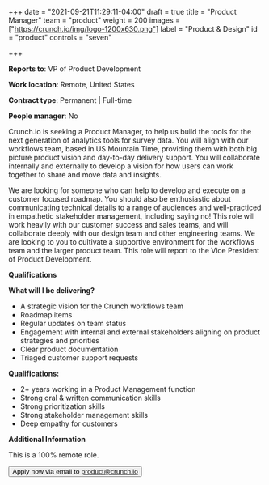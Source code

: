 +++
date = "2021-09-21T11:29:11-04:00"
draft = true
title = "Product Manager"
team = "product"
weight = 200
images = ["https://crunch.io/img/logo-1200x630.png"]
label = "Product & Design"
id = "product"
controls = "seven"

+++

**Reports to**: VP of Product Development

**Work location**: Remote, United States

**Contract type**: Permanent | Full-time

**People manager**: No

Crunch.io is seeking a Product Manager, to help us build the tools for the next generation of analytics tools for survey data. You will align with our workflows team, based in US Mountain Time, providing them with both big picture product vision and day-to-day delivery support. You will collaborate internally and externally to develop a vision for how users can work together to share and move data and insights.

We are looking for someone who can help to develop and execute on a customer focused roadmap. You should also be enthusiastic about communicating technical details to a range of audiences and well-practiced in empathetic stakeholder management, including saying no! This role will work heavily with our customer success and sales teams, and will collaborate deeply with our design team and other engineering teams. We are looking to you to cultivate a supportive environment for the workflows team and the larger product team. This role will report to the Vice President of Product Development.

**Qualifications**

**What will I be delivering?**

- A strategic vision for the Crunch workflows team
- Roadmap items
- Regular updates on team status
- Engagement with internal and external stakeholders aligning on product strategies and priorities
- Clear product documentation
- Triaged customer support requests

**Qualifications:**

- 2+ years working in a Product Management function
- Strong oral & written communication skills
- Strong prioritization skills
- Strong stakeholder management skills
- Deep empathy for customers

**Additional Information**

This is a 100% remote role.

<button class="btn btn-success" onclick="location.href='mailto:product@crunch.io';">Apply now via email to product@crunch.io</button>
